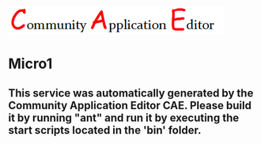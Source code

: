 ![CAE](https://github.com/PhilCAEOrg2/microservice-13/blob/master/img/logo.png)  

Micro1
===================


This service was automatically generated by the Community Application Editor CAE. Please build it by running "ant" and run it by executing the start scripts located in the 'bin' folder.
---------------
